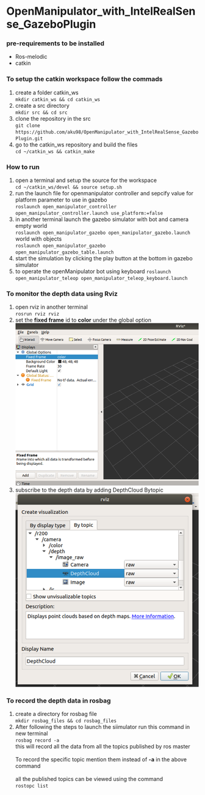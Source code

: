 # OpenManipulator_with_IntelRealSense_GazeboPlugin
### pre-requirements to be installed
* Ros-melodic
* catkin
### To setup the catkin workspace follow the commads
1. create a folder catkin_ws \
  `mkdir catkin_ws && cd catkin_ws`
2. create a src directory \
   `mkdir src && cd src`
3. clone the repository in the src \
   `git clone https://github.com/aku98/OpenManipulator_with_IntelRealSense_GazeboPlugin.git`
4. go to the catkin_ws repository and build the files \
   `cd ~/catkin_ws && catkin_make`
### How to run
1. open a terminal and setup the source for the workspace \
   `cd ~/catkin_ws/devel && source setup.sh`
2. run the launch file for openmanipulator controller and sepcify value for platform parameter to use in gazebo  \
   `roslaunch open_manipulator_controller open_manipulator_controller.launch use_platform:=false`
3. in another terminal launch the gazebo simulator with bot and camera \
   empty world \
   `roslaunch open_manipulator_gazebo open_manipulator_gazebo.launch` \
   world with objects \
   `roslaunch open_manipulator_gazebo open_manipulator_gazebo_table.launch`
4. start the simulation by clicking the play button at the bottom in gazebo simulator
5. to operate the openManipulator bot using keyboard 
   `roslaunch open_manipulator_teleop open_manipulator_teleop_keyboard.launch`
### To monitor the depth data using Rviz
1. open rviz in another terminal \
`rosrun rviz rviz` 
2. set the **fixed frame** id to **color** under the global option \
  ![picture alt](rviz_fixedFrame.png)
3. subscribe to the depth data by adding DepthCloud Bytopic \
 ![picture alt](bytopic.png)
### To record the depth data in rosbag
1. create a directory for rosbag file\
  `mkdir rosbag_files && cd rosbag_files`
2. After following the steps to launch the siimulator run this command in new terminal\
  `rosbag record -a`\
   this will record all the data from all the topics published by ros master\
   \
   To record the specific topic mention them instead of **-a** in the above command\
   \
   all the published topics can be viewed using the command\
   `rostopc list`
